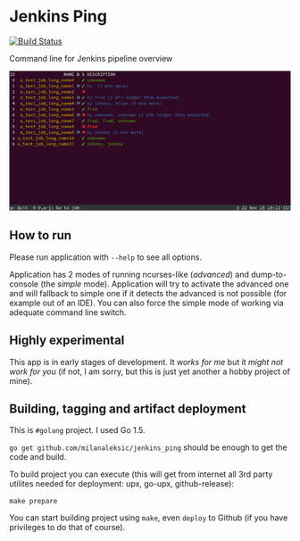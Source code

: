 # Jenkins Ping

[![Build Status](https://travis-ci.org/milanaleksic/jenkins_ping.svg?branch=master)](https://travis-ci.org/milanaleksic/jenkins_ping)

Command line for Jenkins pipeline overview

![Current state](current_state.png "Current state")

## How to run

Please run application with `--help` to see all options.

Application has 2 modes of running ncurses-like (*advanced*) and dump-to-console (the *simple* mode). Application will try to activate the advanced one and will fallback to simple one if it detects the advanced is not possible (for example out of an IDE). You can also force the simple mode of working via adequate command line switch.

## Highly experimental

This app is in early stages of development. It *works for me* but it *might not work for you* (if not, I am sorry, but this is just yet another a hobby project of mine).

## Building, tagging and artifact deployment

This is `#golang` project. I used Go 1.5.

`go get github.com/milanaleksic/jenkins_ping` should be enough to get the code and build.

To build project you can execute (this will get from internet all 3rd party utilites needed for deployment: upx, go-upx, github-release):

    make prepare

You can start building project using `make`, even `deploy` to Github (if you have privileges to do that of course).
